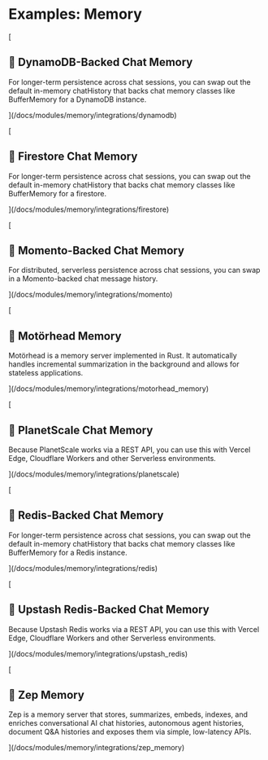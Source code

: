 Examples: Memory
================

[

📄️ DynamoDB-Backed Chat Memory
-------------------------------

For longer-term persistence across chat sessions, you can swap out the default in-memory chatHistory that backs chat memory classes like BufferMemory for a DynamoDB instance.

](/docs/modules/memory/integrations/dynamodb)

[

📄️ Firestore Chat Memory
-------------------------

For longer-term persistence across chat sessions, you can swap out the default in-memory chatHistory that backs chat memory classes like BufferMemory for a firestore.

](/docs/modules/memory/integrations/firestore)

[

📄️ Momento-Backed Chat Memory
------------------------------

For distributed, serverless persistence across chat sessions, you can swap in a Momento-backed chat message history.

](/docs/modules/memory/integrations/momento)

[

📄️ Motörhead Memory
--------------------

Motörhead is a memory server implemented in Rust. It automatically handles incremental summarization in the background and allows for stateless applications.

](/docs/modules/memory/integrations/motorhead_memory)

[

📄️ PlanetScale Chat Memory
---------------------------

Because PlanetScale works via a REST API, you can use this with Vercel Edge, Cloudflare Workers and other Serverless environments.

](/docs/modules/memory/integrations/planetscale)

[

📄️ Redis-Backed Chat Memory
----------------------------

For longer-term persistence across chat sessions, you can swap out the default in-memory chatHistory that backs chat memory classes like BufferMemory for a Redis instance.

](/docs/modules/memory/integrations/redis)

[

📄️ Upstash Redis-Backed Chat Memory
------------------------------------

Because Upstash Redis works via a REST API, you can use this with Vercel Edge, Cloudflare Workers and other Serverless environments.

](/docs/modules/memory/integrations/upstash_redis)

[

📄️ Zep Memory
--------------

Zep is a memory server that stores, summarizes, embeds, indexes, and enriches conversational AI chat histories, autonomous agent histories, document Q&A histories and exposes them via simple, low-latency APIs.

](/docs/modules/memory/integrations/zep_memory)
